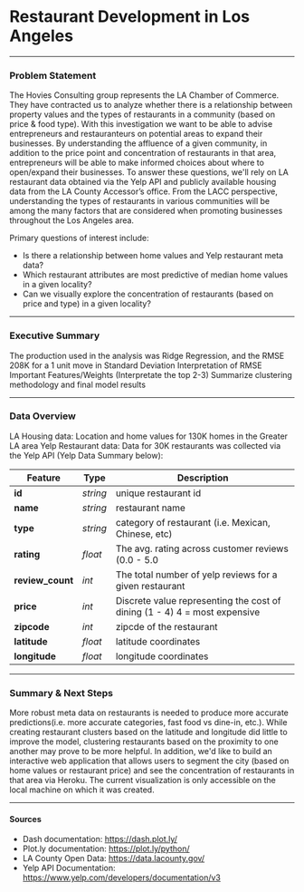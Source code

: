 #  Restaurant Development in Los Angeles

---

### Problem Statement


The Hovies Consulting group represents the LA Chamber of Commerce. They have contracted us to analyze whether there is a relationship between property values and the types of restaurants in a community (based on price & food type). With this investigation we want to be able to advise entrepreneurs and restauranteurs on potential areas to expand their businesses. By understanding the affluence of a given community, in addition to the price point and concentration of restaurants in that area, entrepreneurs will be able to make informed choices about where to open/expand their businesses. To answer these questions, we'll rely on LA restaurant data obtained via the Yelp API and publicly available housing data from the LA County Accessor’s office. From the LACC perspective, understanding the types of restaurants in various communities will be among the many factors that are considered when promoting businesses throughout the Los Angeles area.

Primary questions of interest include:

- Is there a relationship between home values and Yelp restaurant meta data?
- Which restaurant attributes are most predictive of median home values in a given locality?
- Can we visually explore the concentration of restaurants (based on price and type) in a given locality?

---

### Executive Summary

The production used in the analysis was Ridge Regression, and the RMSE 208K for a 1 unit move in Standard Deviation Interpretation of RMSE
Important Features/Weights (Interpretate the top 2-3)
Summarize clustering methodology and final model results

---

### Data Overview

LA Housing data: Location and home values for 130K homes in the Greater LA area
Yelp Restaurant data: Data for 30K restaurants was collected via the Yelp API (Yelp Data Summary below):

|Feature|Type|Description|
|---|---|---|
|**id**|*string*|unique restaurant id|
|**name**|*string*|restaurant name|
|**type**|*string*|category of restaurant (i.e. Mexican, Chinese, etc)|
|**rating**|*float*|The avg. rating across customer reviews (0.0 - 5.0|
|**review_count**|*int*|The total number of yelp reviews for a given restaurant|
|**price**|*int*|Discrete value representing the cost of dining (1 - 4) 4 = most expensive|
|**zipcode**|*int*|zipcde of the restaurant|
|**latitude**|*float*|latitude coordinates|
|**longitude**|*float*|longitude coordinates|

---

### Summary & Next Steps

More robust meta data on restaurants is needed to produce more accurate predictions(i.e. more accurate categories, fast food vs dine-in, etc.). While creating restaurant clusters based on the latitude and longitude did little to improve the model, clustering restaurants based on the proximity to one another may prove to be more helpful. In addition, we'd like to build an interactive web application that allows users to segment the city (based on home values or restaurant price) and see the concentration of restaurants in that area via Heroku. The current visualization is only accessible on the local machine on which it was created.


---

#### Sources
- Dash documentation: https://dash.plot.ly/  
- Plot.ly documentation: https://plot.ly/python/
- LA County Open Data: https://data.lacounty.gov/
- Yelp API Documentation: https://www.yelp.com/developers/documentation/v3